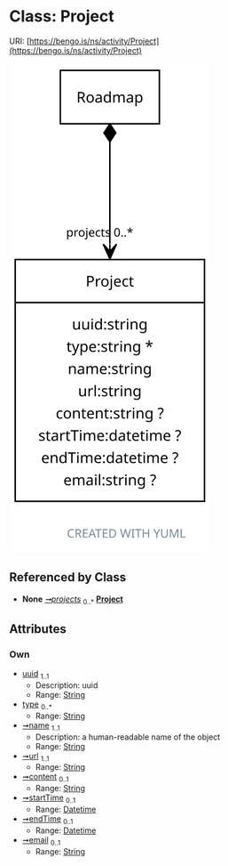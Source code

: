 
# Class: Project




URI: [https://bengo.is/ns/activity/Project](https://bengo.is/ns/activity/Project)


[![img](images/Project.svg)](images/Project.svg)

## Referenced by Class

 *  **None** *[➞projects](roadmap__projects.md)*  <sub>0..\*</sub>  **[Project](Project.md)**

## Attributes


### Own

 * [uuid](uuid.md)  <sub>1..1</sub>
     * Description: uuid
     * Range: [String](types/String.md)
 * [type](type.md)  <sub>0..\*</sub>
     * Range: [String](types/String.md)
 * [➞name](project__name.md)  <sub>1..1</sub>
     * Description: a human-readable name of the object
     * Range: [String](types/String.md)
 * [➞url](project__url.md)  <sub>1..1</sub>
     * Range: [String](types/String.md)
 * [➞content](project__content.md)  <sub>0..1</sub>
     * Range: [String](types/String.md)
 * [➞startTime](project__startTime.md)  <sub>0..1</sub>
     * Range: [Datetime](types/Datetime.md)
 * [➞endTime](project__endTime.md)  <sub>0..1</sub>
     * Range: [Datetime](types/Datetime.md)
 * [➞email](project__email.md)  <sub>0..1</sub>
     * Range: [String](types/String.md)
